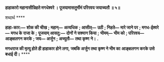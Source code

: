 **हाहाकारो महानासीन्निहते मगधेश्वरे ।** **पूजयामासतुर्भीमं परिरवय जयाच्यतौ ॥ ५॥** 

शब्दार्थ **** 

**हाहा-कार:—** **शोक की चीख** **; महान्—** **अत्यधिक** **; आसीत्—** **उठी** **; निहते—** **मारे जाने पर** **; मगध-ईश्वरे—** **मगध के राजा के** **;** **पूजयाम् आसतु:—** **दोनों ने सश्मान किया** **; भीमम्—** **भीम को** **; परिरवय—** **आङ्क्षलगन करके** **; जय—** **अर्जुन** **; अच्युतौ—** **तथा कृष्ण** **ने।** **.** 

**मगधराज की मृत्यु होते ही हाहाकार होने लगा, जबकि अर्जुन तथा कृष्ण ने भीम का** **आङ्क्षलगन करके उसे बधाई दी।** **** 